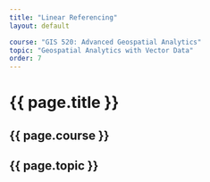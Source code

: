 ```yaml
---
title: "Linear Referencing"
layout: default

course: "GIS 520: Advanced Geospatial Analytics"
topic: "Geospatial Analytics with Vector Data"
order: 7
---
```


{{ page.title }}
====================

{{ page.course }}
---------------------

{{ page.topic }}
---------------------